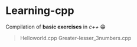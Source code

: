 # Learning-cpp
Compilation of **basic exercises** in *c++* 😁
>Helloworld.cpp
>Greater-lesser_3numbers.cpp

